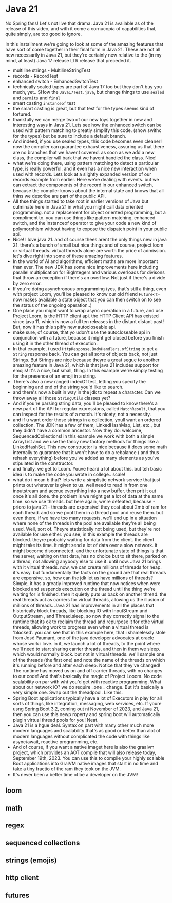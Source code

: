 # Java 21

No Spring fans! Let's not live that drama. Java 21 is available as of the release of this video, and with it come a
cornucopia of capabilities that, quite simply, are too good to ignore.

In this installment we're going to look at some of the amazing features that have sort of come together in their final
form in Java 21. These are not all new necessarily in Java 21, but they're certainly new relative to the (in my mind, at
least) Java 17 release LTR release that preceded it.

* multiline strings - MultilineStringTest
* records - RecordTest
* enhanced switch - EnhancedSwitchTest
* technically sealed types are part of Java 17 too but they don't buy you much, yet.. SHow the `Java17Test.java`, but
  change things to use `sealed` and `permits` and `final`
* smart casting `instanceof` test
* the smart casting is great, but that test for the types seems kind of tortured.
* thankfully we can merge two of our new toys together in new and interesting ways in Java 21. Lets see how the enhanced
  switch can be used with pattern matching to greatly simplify this code. (show swithc for the types) but be sure to
  include a default branch.
* And indeed, if you use sealed types, this code becomes even cleaner! now the compiler can guarantee exhaustiveness,
  assuring us that there are no branches that we havent covered. as soon as we add a new class, the compiler will bark
  that we havent handled the class. Nice!
* what we're doing there, using pattern matching to detect a particular type, is really powerful. and it even has a nice
  new interaction when used with records. Lets look at a slightly expanded version of our records example from earlier.
  Here we're dealing with events. but we can extract the components of the record in our enhanced switch, because the
  compiler knows about the internal state and knows that all thins we describe are part of the public API.
* All thse things started to take root in earlier versions of Java but culminate here in Java 21 in what you might call
  data oriented programming. not a replacement for object oriented programming, but a compliment to. you can use things
  like pattern matching, enhanced switch, and the instanceof operator to give your code a new kind of polymorphism
  without having to expose the dispatch point in your public api.
* Nice! I love java 21. and of course thees arent the only things new in java 21. there's a bunch of small but nice
  things and of course, project loom or virtual threads. virtual threads alone are worth the price of admission. let's
  dive right into some of these amazing features.
* In the world of AI and algorithms, efficient maths are more important than ever. The new JDK has some nice
  improvements here including parallel multiplication for BigIntegers and various overloads for divisons that throw an
  exception if there's an overflow. Not just if there's a divide by zero error.
* If you're doing asynchronous programming (yes, that's still a thing, even with project Loom, you'll be pleased to know
  our old friend `Future<T>` now makes available a state object that you can then switch on to see the status of the
  ongoing operation..)
* One place you might want to wrap async operation in a future, and use Project Loom, is the HTTP client api. the HTTP
  Client API has existed since java 11, which is now a full ten releases in the distant distant past! But, now it has
  this spiffy new autocloseable api.
* make sure, of course, that yo udon't use the autocloseable api in conjunction with a future, because it might get
  closed before you finish using it in the other thread of execution.
* In that example, i used `HttpResponse.BodyHandlers.ofString` to get a `String` response back. You can get all sorts of
  objects back, not just Strings. But Strings are nice because theyre a great segue to another amazing feature in Java
  21, which is that java 21 includes support for emojis! It's a nice, but small, thing. In this example we're simply
  testing for the presence of an emoji in a string.
* There's also a new ranged indexOf test, letting you specify the beginning and end of the string you'd like to search.
* and there's now a built in way in the jdk to repeat a character. Can we throw away all those `StringUtils` classes
  yet?
* And if you're parsing string data, you'll be pleased to know there's a new part of the API for regular expressions,
  called `MatchResult`, that you can inspect for the results of a match. It's nicety, not a necessity.
* and if u want order those strings in a collection, youll want an ordered collection. The JDK has a few of them,
  LinkedHashMap, List, etc., but they didn't have a common ancestor. Now they do: welcome, SequencedCollections! in this
  example we work with both a simple ArrayList and we use the fancy new factory methods for things like a LinkedHashSet.
  This new constructor is nice because it does some math internally to guarantee that it won't have to do a rebalance (
  and thus rehash everything) before you've added as many elements as you've stipulated in the constructor.
* and finally, we get to Loom. Youve heard a lot about this. but teh basic idea is to make the code you wrote in college.. scale!  
* what do i mean b that? lets write a simplistic network service that just prints out whatever is given to us. well need to read in from one inputstream and accrue everything into a new buffer. then prit it out once it's all done. the problem is we might get a lot of data at the same time. so we use threads. but here again, we're defeated, because - prioro to java 21 - threads are expensive! they cost about 2mb of ram for each thread. and so we pool them in a thread pool and reuse them. but even there, if we have too many requests, we'll end up in a situation where none of the threads in the pool are available they're all being used. Well, sort of. Theyre statistically not being used, but they're not available for use either. you see, in this example the threads are blocked. theyre probably waiting for data from the client. the client might take its time. it might send a lot of data over a slow network. it might become disconnected. and the unfortunate state of things is that the server, waiting on that data, has no choice but to sit there, parked on a thread, not allowing anybody else to use it. until now. Java 21 brings with it virtual threads. now, we can create millions of threads for heap. it's easy. but fundamentally the facts on the ground are that real threads are expensive. so, how can the jdk let us have millions of threads? Simple, it has a greatly improved runtime that now notices when were blocked and suspends execution on the thread until the thing we're waiting for is finished. then it quietly puts us back on another thread. the real threads act as carriers for virtual threads, allowing us the illusion of millions of threads. Java 21 has improvements in all the places that historically block threads, like blocking IO with InputStream and OutputStream , and Thread.sleep, so now they correctly signal to the runtime that its ok to reclaim the thread and repurpose it for othe virtual threads, allowing work to progress even when a virtual thread is 'blocked'. you can see that in this example here, that i shamelessly stole from José Paumard, one of the java developer advocates at oracle whose work i love. in it, we launch a lot of threads, to the point where we'll need to start sharing carrier threads, and then in them we sleep. which would normally block. but not in virtual threads. we'll sample one of the threads (the first one) and note the name of the threads on which it's running before and after each sleep. Notice that they've changed! The runtime has moved us on and off carrier threads, with no changes to our code! And that's basically the magic of Project Looom. No code scalability on par with wht you'd get with reactive programming. What about our network iO? we do require _one _ change. But it's basically a very simple one. Swap out the threadpool. Like this. 
* Spring Boot applications typically have a lot of Executors in play for all sorts of things, like integration, messaging, web services, etc. If youre usng Spring Boot 3.2, coming out ni November of 2023, and Java 21, then you can use this newp roperty and spring boot will automatically plugin virtual thread pools for you! Neat.
* Java 21 is a hgue deal. Syntax on part with many other much more modern languages and scalability that's as good or better than alot of modern languages without complicated the code with things like async/await, reactive programming, etc.
* And of course, if you want a native imaget here is also the graalvm project, which provides an AOT compile that will also release today, September 19th, 2023. You can use this to compile your highly scalable Boot applications into GralVM native images that start in no time and take a tiny fractio of the ram they took on the JVM. 
* It's never been a better time ot be a developer on the JVM! 

## loom

## math

## regex

## sequenced collections

## strings (emojis)

## http client

## futures
